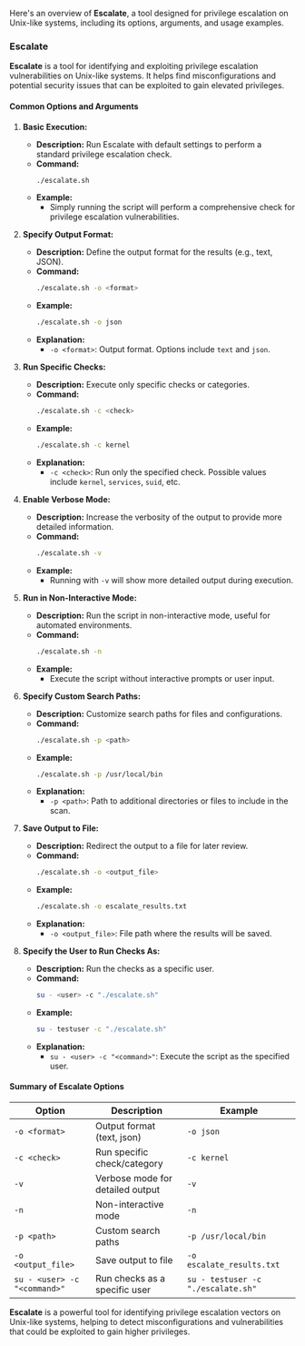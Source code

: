 Here's an overview of **Escalate**, a tool designed for privilege escalation on Unix-like systems, including its options, arguments, and usage examples.

### **Escalate**

**Escalate** is a tool for identifying and exploiting privilege escalation vulnerabilities on Unix-like systems. It helps find misconfigurations and potential security issues that can be exploited to gain elevated privileges.

#### **Common Options and Arguments**

1. **Basic Execution:**
   - **Description:** Run Escalate with default settings to perform a standard privilege escalation check.
   - **Command:**
     ```bash
     ./escalate.sh
     ```
   - **Example:**
     - Simply running the script will perform a comprehensive check for privilege escalation vulnerabilities.

2. **Specify Output Format:**
   - **Description:** Define the output format for the results (e.g., text, JSON).
   - **Command:**
     ```bash
     ./escalate.sh -o <format>
     ```
   - **Example:**
     ```bash
     ./escalate.sh -o json
     ```
   - **Explanation:**
     - `-o <format>`: Output format. Options include `text` and `json`.

3. **Run Specific Checks:**
   - **Description:** Execute only specific checks or categories.
   - **Command:**
     ```bash
     ./escalate.sh -c <check>
     ```
   - **Example:**
     ```bash
     ./escalate.sh -c kernel
     ```
   - **Explanation:**
     - `-c <check>`: Run only the specified check. Possible values include `kernel`, `services`, `suid`, etc.

4. **Enable Verbose Mode:**
   - **Description:** Increase the verbosity of the output to provide more detailed information.
   - **Command:**
     ```bash
     ./escalate.sh -v
     ```
   - **Example:**
     - Running with `-v` will show more detailed output during execution.

5. **Run in Non-Interactive Mode:**
   - **Description:** Run the script in non-interactive mode, useful for automated environments.
   - **Command:**
     ```bash
     ./escalate.sh -n
     ```
   - **Example:**
     - Execute the script without interactive prompts or user input.

6. **Specify Custom Search Paths:**
   - **Description:** Customize search paths for files and configurations.
   - **Command:**
     ```bash
     ./escalate.sh -p <path>
     ```
   - **Example:**
     ```bash
     ./escalate.sh -p /usr/local/bin
     ```
   - **Explanation:**
     - `-p <path>`: Path to additional directories or files to include in the scan.

7. **Save Output to File:**
   - **Description:** Redirect the output to a file for later review.
   - **Command:**
     ```bash
     ./escalate.sh -o <output_file>
     ```
   - **Example:**
     ```bash
     ./escalate.sh -o escalate_results.txt
     ```
   - **Explanation:**
     - `-o <output_file>`: File path where the results will be saved.

8. **Specify the User to Run Checks As:**
   - **Description:** Run the checks as a specific user.
   - **Command:**
     ```bash
     su - <user> -c "./escalate.sh"
     ```
   - **Example:**
     ```bash
     su - testuser -c "./escalate.sh"
     ```
   - **Explanation:**
     - `su - <user> -c "<command>"`: Execute the script as the specified user.

#### **Summary of Escalate Options**

| **Option**               | **Description**                                           | **Example**                                    |
|--------------------------|-----------------------------------------------------------|------------------------------------------------|
| `-o <format>`            | Output format (text, json)                               | `-o json`                                     |
| `-c <check>`             | Run specific check/category                             | `-c kernel`                                   |
| `-v`                     | Verbose mode for detailed output                        | `-v`                                          |
| `-n`                     | Non-interactive mode                                    | `-n`                                          |
| `-p <path>`              | Custom search paths                                     | `-p /usr/local/bin`                           |
| `-o <output_file>`       | Save output to file                                      | `-o escalate_results.txt`                      |
| `su - <user> -c "<command>"` | Run checks as a specific user                           | `su - testuser -c "./escalate.sh"`            |

**Escalate** is a powerful tool for identifying privilege escalation vectors on Unix-like systems, helping to detect misconfigurations and vulnerabilities that could be exploited to gain higher privileges.